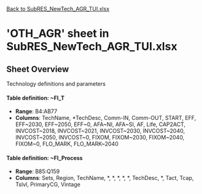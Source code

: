 [Back to SubRES_NewTech_AGR_TUI.xlsx](README.md)

# 'OTH_AGR' sheet in SubRES_NewTech_AGR_TUI.xlsx

## Sheet Overview

Technology definitions and parameters

#### Table definition: ~FI_T
- **Range**: B4:AB77
- **Columns**: TechName, *TechDesc, Comm-IN, Comm-OUT, START, EFF, EFF~2030, EFF~2050, EFF~0, AFA~NI, AFA~SI, AF, Life, CAP2ACT, INVCOST~2018, INVCOST~2021, INVCOST~2030, INVCOST~2040, INVCOST~2050, INVCOST~0, FIXOM, FIXOM~2030, FIXOM~2040, FIXOM~0, FLO_MARK, FLO_MARK~2040

#### Table definition: ~FI_Process
- **Range**: B85:Q159
- **Columns**: Sets, Region, TechName, *, *, *, *, *, TechDesc, *, Tact, Tcap, Tslvl, PrimaryCG, Vintage


